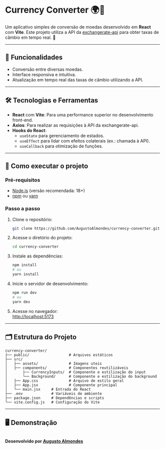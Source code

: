 # Currency Converter 🌍💱

Um aplicativo simples de conversão de moedas desenvolvido em **React** com **Vite**. Este projeto utiliza a API da [exchangerate-api](https://www.exchangerate-api.com/) para obter taxas de câmbio em tempo real. 🚀  

---

## 🎯 Funcionalidades  

- Conversão entre diversas moedas.  
- Interface responsiva e intuitiva.  
- Atualização em tempo real das taxas de câmbio utilizando a API.  

---

## 🛠️ Tecnologias e Ferramentas  

- **React** com **Vite**: Para uma performance superior no desenvolvimento front-end.  
- **Axios**: Para realizar as requisições à API da exchangerate-api.  
- **Hooks do React**:  
  - `useState` para gerenciamento de estados.  
  - `useEffect` para lidar com efeitos colaterais (ex.: chamada à API).  
  - `useCallback` para otimização de funções.  

---

## 🚀 Como executar o projeto  

### Pré-requisitos  

- [Node.js](https://nodejs.org/) (versão recomendada: 18+)  
- [npm](https://www.npmjs.com/) ou [yarn](https://yarnpkg.com/)  

### Passo a passo  

1. Clone o repositório:  
   ```bash
   git clone https://github.com/AugustoAlmondes/currency-converter.git
   ```  

2. Acesse o diretório do projeto:  
   ```bash
   cd currency-converter
   ```  

3. Instale as dependências:  
   ```bash
   npm install
   # ou
   yarn install
   ``` 

4. Inicie o servidor de desenvolvimento:  
   ```bash
   npm run dev
   # ou
   yarn dev
   ```  

5. Acesse no navegador:  
   [http://localhost:5173](http://localhost:5173)  

---

## 🗂️ Estrutura do Projeto  

```plaintext
currency-converter/
├── public/                  # Arquivos estáticos
├── src/
│   ├── assets/              # Imagens uteis
│   ├── components/          # Componentes reutilizáveis
│       ├── CurrencyInputs/  # Componente e estilização do input
│       └── Background/      # Componente e estilização do background
│   ├── App.css              # Arquivo de estilo geral
│   ├── App.jsx              # Componente principal
│   └── main.jsx     # Entrada do React
├── .env             # Variáveis de ambiente
├── package.json     # Dependências e scripts
└── vite.config.js   # Configuração do Vite
```  

---

## 🖥️ Demonstração  

<img href="public\model.png"/>

**Desenvolvido por [Augusto Almondes](https://github.com/AugustoAlmondes)**  
```  
